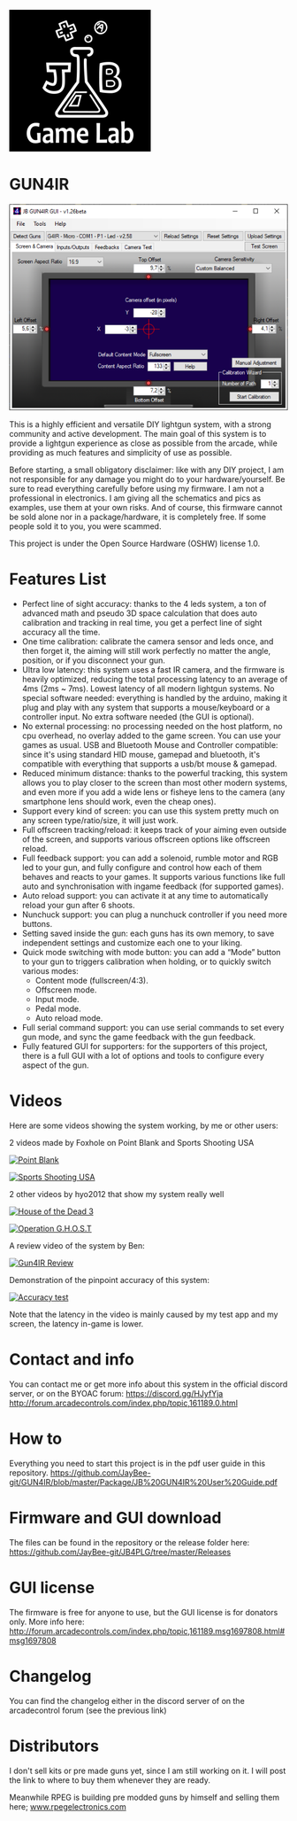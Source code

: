 ![JB Game Lab](https://github.com/JayBee-git/GUN4IR/blob/master/img/JBGL-Logo_256p.png?raw=true)

# GUN4IR
![GUN4IR GUI](https://github.com/JayBee-git/GUN4IR/blob/master/img/GUN4IR_GUI.PNG?raw=true)

This is a highly efficient and versatile DIY lightgun system, with a strong community and active development.
The main goal of this system is to provide a lightgun experience as close as possible from the arcade, while providing as much features and simplicity of use as possible.

Before starting, a small obligatory disclaimer: like with any DIY project, I am not responsible for any damage you might do to your hardware/yourself. Be sure to read everything carefully before using my firmware. I am not a professional in electronics. I am giving all the schematics and pics as examples, use them at your own risks.
And of course, this firmware cannot be sold alone nor in a package/hardware, it is completely free. If some people sold it to you, you were scammed.

This project is under the Open Source Hardware (OSHW) license 1.0.

# Features List
- Perfect line of sight accuracy: thanks to the 4 leds system, a ton of advanced math and pseudo 3D space calculation that does auto calibration and tracking in real time, you get a perfect line of sight accuracy all the time.
- One time calibration: calibrate the camera sensor and leds once, and then forget it, the aiming will still work perfectly no matter the angle, position, or if you disconnect your gun.
- Ultra low latency: this system uses a fast IR camera, and the firmware is heavily optimized, reducing the total processing latency to an average of 4ms (2ms ~ 7ms). Lowest latency of all modern lightgun systems.
No special software needed: everything is handled by the arduino, making it plug and play with any system that supports a mouse/keyboard or a controller input. No extra software needed (the GUI is optional).
- No external processing: no processing needed on the host platform, no cpu overhead, no overlay added to the game screen. You can use your games as usual.
USB and Bluetooth Mouse and Controller compatible: since it's using standard HID mouse, gamepad and bluetooth, it's compatible with everything that supports a usb/bt mouse & gamepad.
- Reduced minimum distance: thanks to the powerful tracking, this system allows you to play closer to the screen than most other modern systems, and even more if you add a wide lens or fisheye lens to the camera (any smartphone lens should work, even the cheap ones).
- Support every kind of screen: you can use this system pretty much on any screen type/ratio/size, it will just work.
- Full offscreen tracking/reload: it keeps track of your aiming even outside of the screen, and supports various offscreen options like offscreen reload.
- Full feedback support: you can add a solenoid, rumble motor and RGB led to your gun, and fully configure and control how each of them behaves and reacts to your games. It supports various functions like full auto and synchronisation with ingame feedback (for supported games).
- Auto reload support: you can activate it at any time to automatically reload your gun after 6 shoots.
- Nunchuck support: you can plug a nunchuck controller if you need more buttons.
- Setting saved inside the gun: each guns has its own memory, to save independent settings and customize each one to your liking.
- Quick mode switching with mode button: you can add a “Mode” button to your gun to triggers calibration when holding, or to quickly switch various modes:
   + Content mode (fullscreen/4:3).
   + Offscreen mode.
   + Input mode.
   + Pedal mode.
   + Auto reload mode.
- Full serial command support: you can use serial commands to set every gun mode, and sync the game feedback with the gun feedback.
- Fully featured GUI for supporters: for the supporters of this project, there is a full GUI with a lot of options and tools to configure every aspect of the gun.

# Videos
Here are some videos showing the system working, by me or other users:

2 videos made by Foxhole on Point Blank and Sports Shooting USA

[![Point Blank](https://img.youtube.com/vi/mcYRB-wIr9M/0.jpg)](https://www.youtube.com/watch?v=mcYRB-wIr9M)

[![Sports Shooting USA](https://img.youtube.com/vi/fi3TZm3PpPQ/0.jpg)](https://www.youtube.com/watch?v=fi3TZm3PpPQ)

2 other videos by hyo2012 that show my system really well

[![House of the Dead 3](https://img.youtube.com/vi/7z0xmR6kQok/0.jpg)](https://www.youtube.com/watch?v=7z0xmR6kQok)

[![Operation G.H.O.S.T](https://img.youtube.com/vi/jZsT_Facpc8/0.jpg)](https://www.youtube.com/watch?v=jZsT_Facpc8)

A review video of the system by Ben:

[![Gun4IR Review](https://img.youtube.com/vi/O6zyrMOQLG4/0.jpg)](https://www.youtube.com/watch?v=O6zyrMOQLG4)

Demonstration of the pinpoint accuracy of this system:

[![Accuracy test](https://img.youtube.com/vi/u64Fsu6oNQk/0.jpg)](https://www.youtube.com/watch?v=u64Fsu6oNQk)

Note that the latency in the video is mainly caused by my test app and my screen, the latency in-game is lower.

# Contact and info
You can contact me or get more info about this system in the official discord server, or on the BYOAC forum:
https://discord.gg/HJyfYja
http://forum.arcadecontrols.com/index.php/topic,161189.0.html

# How to
Everything you need to start this project is in the pdf user guide in this repository.
https://github.com/JayBee-git/GUN4IR/blob/master/Package/JB%20GUN4IR%20User%20Guide.pdf

# Firmware and GUI download
The files can be found in the repository or the release folder here:
https://github.com/JayBee-git/JB4PLG/tree/master/Releases

# GUI license
The firmware is free for anyone to use, but the GUI license is for donators only.
More info here:
http://forum.arcadecontrols.com/index.php/topic,161189.msg1697808.html#msg1697808

# Changelog
You can find the changelog either in the discord server of on the arcadecontrol forum (see the previous link)

# Distributors
I don't sell kits or pre made guns yet, since I am still working on it.
I will post the link to where to buy them whenever they are ready.

Meanwhile RPEG is building pre modded guns by himself and selling them here;
www.rpegelectronics.com
